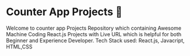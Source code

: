 # Counter App Projects 🚀
Welcome to counter app Projects Repository which containing Awesome Machine Coding React.js Projects with Live URL which is helpful for both Beginner and Experience Developer. Tech Stack used: React.js, Javacript, HTML,CSS
